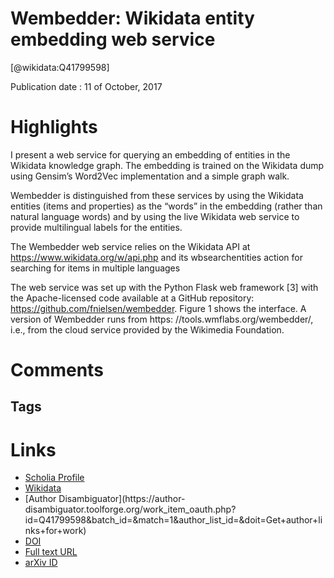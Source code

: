 
Wembedder: Wikidata entity embedding web service
================================================
  
  [@wikidata:Q41799598]  
  
Publication date : 11 of October, 2017  

# Highlights

I present a web service for querying an embedding of entities in
the Wikidata knowledge graph. The embedding is trained on the
Wikidata dump using Gensim’s Word2Vec implementation and a
simple graph walk.

Wembedder is distinguished from these services by using the Wikidata
entities (items and properties) as the “words” in the embedding
(rather than natural language words) and by using the live Wikidata web service to provide multilingual labels for the entities.

The Wembedder web service relies on the Wikidata API
at https://www.wikidata.org/w/api.php and its wbsearchentities action for searching for items in multiple languages

The web service was set up with the Python Flask web framework
[3] with the Apache-licensed code available at a GitHub repository:
https://github.com/fnielsen/wembedder. Figure 1
shows the interface. A version of Wembedder runs from https:
//tools.wmflabs.org/wembedder/, i.e., from the cloud
service provided by the Wikimedia Foundation.



# Comments

## Tags

# Links
  
 * [Scholia Profile](https://scholia.toolforge.org/work/Q41799598)  
 * [Wikidata](https://www.wikidata.org/wiki/Q41799598)  
 * [Author Disambiguator](https://author-
disambiguator.toolforge.org/work_item_oauth.php?id=Q41799598&batch_id=&match=1&author_list_id=&doit=Get+author+links+for+work)  
 * [DOI](https://doi.org/10.5281/ZENODO.1009127)  
 * [Full text URL](https://arxiv.org/pdf/1710.04099)  
 * [arXiv ID](https://arxiv.org/pdf/1710.04099.pdf)  
